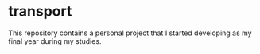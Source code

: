 # transport
This repository contains a personal project that I started developing as my final year during my studies.
